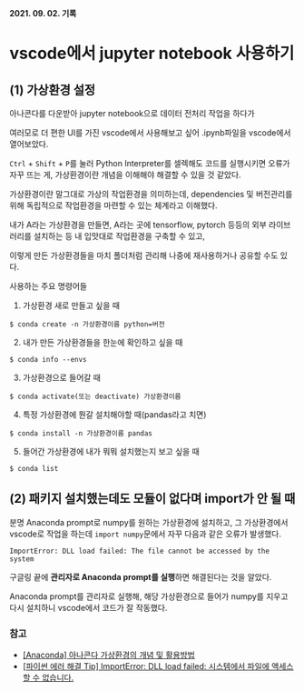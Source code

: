 **2021. 09. 02. 기록**

# vscode에서 jupyter notebook 사용하기

## (1) 가상환경 설정

아나콘다를 다운받아 jupyter notebook으로 데이터 전처리 작업을 하다가

여러모로 더 편한 UI를 가진 vscode에서 사용해보고 싶어 .ipynb파일을 vscode에서 열어보았다.

`Ctrl` + `Shift` + `P`를 눌러 Python Interpreter를 셀렉해도 코드를 실행시키면 오류가 자꾸 뜨는 게, 가상환경이란 개념을 이해해야 해결할 수 있을 것 같았다.

가상환경이란 말그대로 가상의 작업환경을 의미하는데, dependencies 및 버전관리를 위해 독립적으로 작업환경을 마련할 수 있는 체계라고 이해했다.

내가 A라는 가상환경을 만들면, A라는 곳에 tensorflow, pytorch 등등의 외부 라이브러리를 설치하는 등 내 입맛대로 작업환경을 구축할 수 있고,

이렇게 만든 가상환경들을 마치 폴더처럼 관리해 나중에 재사용하거나 공유할 수도 있다.

사용하는 주요 명령어들

1. 가상환경 새로 만들고 싶을 때

`$ conda create -n 가상환경이름 python=버전`

2. 내가 만든 가상환경들을 한눈에 확인하고 싶을 때

`$ conda info --envs`

3. 가상환경으로 들어갈 때

`$ conda activate(또는 deactivate) 가상환경이름`

4. 특정 가상환경에 뭔갈 설치해야할 때(pandas라고 치면)

`$ conda install -n 가상환경이름 pandas`

5. 들어간 가상환경에 내가 뭐뭐 설치했는지 보고 싶을 때

`$ conda list`


## (2) 패키지 설치했는데도 모듈이 없다며 import가 안 될 때

분명 Anaconda prompt로 numpy를 원하는 가상환경에 설치하고, 그 가상환경에서 vscode로 작업을 하는데 `import numpy`문에서 자꾸 다음과 같은 오류가 발생했다.

`ImportError: DLL load failed: The file cannot be accessed by the system`

구글링 끝에 **관리자로 Anaconda prompt를 실행**하면 해결된다는 것을 알았다.

Anaconda prompt를 관리자로 실행해, 해당 가상환경으로 들어가 numpy를 지우고 다시 설치하니 vscode에서 코드가 잘 작동했다.

### 참고
* [[Anaconda] 아나콘다 가상환경의 개념 및 활용방법](https://yganalyst.github.io/pythonic/anaconda_env_1/)
* [[파이썬 에러 해결 Tip] ImportError: DLL load failed: 시스템에서 파일에 액세스할 수 없습니다.](https://3rdscholar.tistory.com/81)
